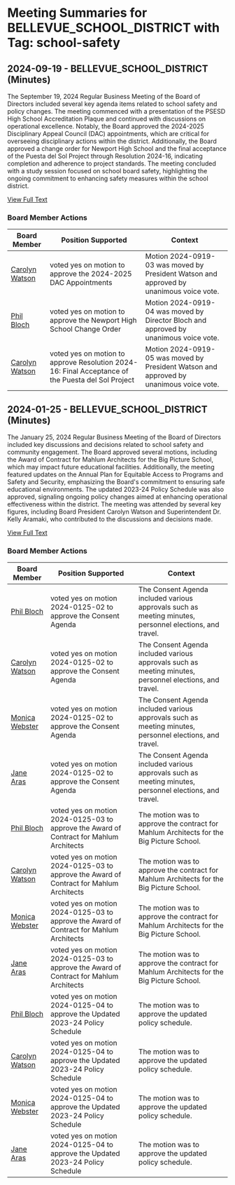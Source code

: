 # Meeting Summaries for BELLEVUE_SCHOOL_DISTRICT with Tag: school-safety

## 2024-09-19 - BELLEVUE_SCHOOL_DISTRICT (Minutes)

The September 19, 2024 Regular Business Meeting of the Board of Directors included several key agenda items related to school safety and policy changes. The meeting commenced with a presentation of the PSESD High School Accreditation Plaque and continued with discussions on operational excellence. Notably, the Board approved the 2024-2025 Disciplinary Appeal Council (DAC) appointments, which are critical for overseeing disciplinary actions within the district. Additionally, the Board approved a change order for Newport High School and the final acceptance of the Puesta del Sol Project through Resolution 2024-16, indicating completion and adherence to project standards. The meeting concluded with a study session focused on school board safety, highlighting the ongoing commitment to enhancing safety measures within the school district.

[View Full Text](https://raw.githubusercontent.com/VoronoiPerspectives/WashingtonStateSchoolBoardExplorer/refs/heads/main/data/countries/usa/states/wa/counties/king/school_boards/bellevue_school_district/2024/processed/2024-09-19-minutes.txt)

### Board Member Actions

| Board Member | Position Supported | Context |
|--------------|--------------------|---------|
| [Carolyn Watson](board_member_116.md) | voted yes on motion to approve the 2024-2025 DAC Appointments | Motion 2024-0919-03 was moved by President Watson and approved by unanimous voice vote. |
| [Phil Bloch](board_member_115.md) | voted yes on motion to approve the Newport High School Change Order | Motion 2024-0919-04 was moved by Director Bloch and approved by unanimous voice vote. |
| [Carolyn Watson](board_member_116.md) | voted yes on motion to approve Resolution 2024-16: Final Acceptance of the Puesta del Sol Project | Motion 2024-0919-05 was moved by President Watson and approved by unanimous voice vote. |

## 2024-01-25 - BELLEVUE_SCHOOL_DISTRICT (Minutes)

The January 25, 2024 Regular Business Meeting of the Board of Directors included key discussions and decisions related to school safety and community engagement. The Board approved several motions, including the Award of Contract for Mahlum Architects for the Big Picture School, which may impact future educational facilities. Additionally, the meeting featured updates on the Annual Plan for Equitable Access to Programs and Safety and Security, emphasizing the Board's commitment to ensuring safe educational environments. The updated 2023-24 Policy Schedule was also approved, signaling ongoing policy changes aimed at enhancing operational effectiveness within the district. The meeting was attended by several key figures, including Board President Carolyn Watson and Superintendent Dr. Kelly Aramaki, who contributed to the discussions and decisions made.

[View Full Text](https://raw.githubusercontent.com/VoronoiPerspectives/WashingtonStateSchoolBoardExplorer/refs/heads/main/data/countries/usa/states/wa/counties/king/school_boards/bellevue_school_district/2024/processed/2024-01-25-minutes.txt)

### Board Member Actions

| Board Member | Position Supported | Context |
|--------------|--------------------|---------|
| [Phil Bloch](board_member_115.md) | voted yes on motion 2024-0125-02 to approve the Consent Agenda | The Consent Agenda included various approvals such as meeting minutes, personnel elections, and travel. |
| [Carolyn Watson](board_member_116.md) | voted yes on motion 2024-0125-02 to approve the Consent Agenda | The Consent Agenda included various approvals such as meeting minutes, personnel elections, and travel. |
| [Monica Webster](board_member_118.md) | voted yes on motion 2024-0125-02 to approve the Consent Agenda | The Consent Agenda included various approvals such as meeting minutes, personnel elections, and travel. |
| [Jane Aras](board_member_119.md) | voted yes on motion 2024-0125-02 to approve the Consent Agenda | The Consent Agenda included various approvals such as meeting minutes, personnel elections, and travel. |
| [Phil Bloch](board_member_115.md) | voted yes on motion 2024-0125-03 to approve the Award of Contract for Mahlum Architects | The motion was to approve the contract for Mahlum Architects for the Big Picture School. |
| [Carolyn Watson](board_member_116.md) | voted yes on motion 2024-0125-03 to approve the Award of Contract for Mahlum Architects | The motion was to approve the contract for Mahlum Architects for the Big Picture School. |
| [Monica Webster](board_member_118.md) | voted yes on motion 2024-0125-03 to approve the Award of Contract for Mahlum Architects | The motion was to approve the contract for Mahlum Architects for the Big Picture School. |
| [Jane Aras](board_member_119.md) | voted yes on motion 2024-0125-03 to approve the Award of Contract for Mahlum Architects | The motion was to approve the contract for Mahlum Architects for the Big Picture School. |
| [Phil Bloch](board_member_115.md) | voted yes on motion 2024-0125-04 to approve the Updated 2023-24 Policy Schedule | The motion was to approve the updated policy schedule. |
| [Carolyn Watson](board_member_116.md) | voted yes on motion 2024-0125-04 to approve the Updated 2023-24 Policy Schedule | The motion was to approve the updated policy schedule. |
| [Monica Webster](board_member_118.md) | voted yes on motion 2024-0125-04 to approve the Updated 2023-24 Policy Schedule | The motion was to approve the updated policy schedule. |
| [Jane Aras](board_member_119.md) | voted yes on motion 2024-0125-04 to approve the Updated 2023-24 Policy Schedule | The motion was to approve the updated policy schedule. |

